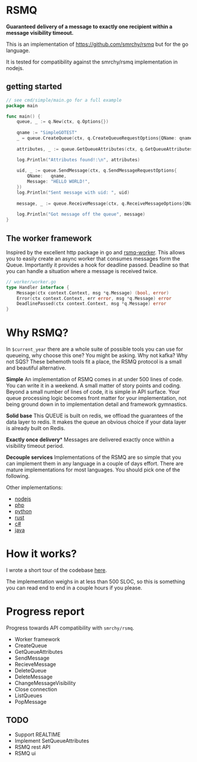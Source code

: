 # RSMQ

**Guaranteed delivery of a message to exactly one recipient within a message visibility timeout.**


This is an implementation of https://github.com/smrchy/rsmq but for the go language.

It is tested for compatibility against the smrchy/rsmq implementation in nodejs.

## getting started
```go
// see cmd/simple/main.go for a full example
package main

func main() {
    queue, _ := q.New(ctx, q.Options{})
    
    qname := "SimpleGOTEST"
    _ = queue.CreateQueue(ctx, q.CreateQueueRequestOptions{QName: qname})
    
    attributes, _ := queue.GetQueueAttributes(ctx, q.GetQueueAttributesOptions{QName: qname})

    log.Println("Attributes found!:\n", attributes)
    
    uid, _ := queue.SendMessage(ctx, q.SendMessageRequestOptions{
        QName:   qname,
        Message: "HELLO WORLD!",
    })
    log.Println("Sent message with uid: ", uid)
    
    message, _ := queue.ReceiveMessage(ctx, q.ReceiveMessageOptions{QName: qname})
    
    log.Println("Got message off the queue", message)
}
```

## The worker framework

Inspired by the excellent http package in go and [rsmq-worker](https://github.com/mpneuried/rsmq-worker). 
This allows you to easily create an async worker that consumes messages form the Queue. Importantly it provides a hook for deadline passed.
Deadline so that you can handle a situation where a message is received twice.

```go
// worker/worker.go
type Handler interface {
	Message(ctx context.Context, msg *q.Message) (bool, error)
	Error(ctx context.Context, err error, msg *q.Message) error
	DeadlinePassed(ctx context.Context, msg *q.Message) error
}
```
# Why RSMQ?

In `$current_year` there are a whole suite of possible tools you can use for queueing, why choose this one? You might be asking. Why not kafka? Why not SQS?
These behemoth tools fit a place, the RSMQ protocol is a small and beautiful alternative.

**Simple**
An implementation of RSMQ comes in at under 500 lines of code. You can write it in a weekend. A small matter of story points and coding. Beyond a small number of lines of code, it is simple in API surface. Your queue processing logic becomes front matter for your implementation, not being ground down in to implementation detail and framework gymnastics.

**Solid base**
This QUEUE is built on redis, we offload the guarantees of the data layer to redis. It makes the queue an obvious choice if your data layer is already built on Redis.

**Exactly once delivery***
Messages are delivered exactly once within a visibility timeout period.

**Decouple services**
Implementations of the RSMQ are so simple that you can implement them in any language in a couple of days effort. There are mature implementations for most languages. You should pick one of the following.

Other implementations:

- [nodejs](https://github.com/smrchy/rsmq)
- [php](https://github.com/eislambey/php-rsmq)
- [python](https://github.com/eislambey/php-rsmq)
- [rust](https://github.com/eislambey/php-rsmq)
- [c#](https://github.com/tontonrally/rsmqCsharp)
- [java](https://github.com/igr/jrsmq)


# How it works?

I wrote a short tour of the codebase [here](https://dev.to/ebuckley/rsmq-for-golang-2ej5).

The implementation weighs in at less than 500 SLOC, so this is something you can read end to end in a couple hours if you please.

# Progress report

Progress towards API compatibility with `smrchy/rsmq`.

- Worker framework
- CreateQueue
- GetQueueAttributes
- SendMessage
- RecieveMessage
- DeleteQueue
- DeleteMessage
- ChangeMessageVisibility
- Close connection
- ListQueues
- PopMessage

## TODO

- Support REALTIME
- Implement SetQueueAttributes
- RSMQ rest API
- RSMQ ui
